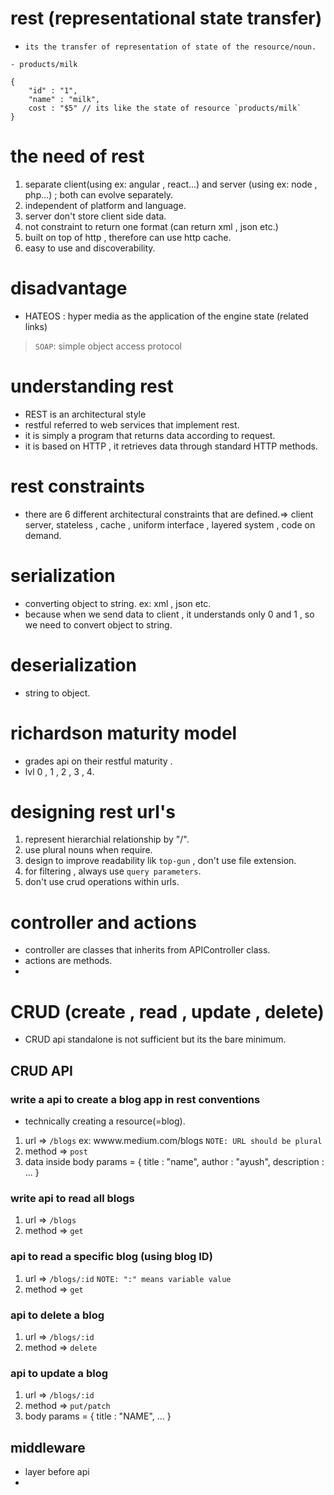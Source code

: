  <!--! an API essentially allows different software systems to communicate and interact with each other, enabling developers to access specific functionalities or data from external sources without needing to understand how those sources work internally. -->

# rest (representational state transfer)
- `its the transfer of representation of state of the resource/noun.`
```ex:
- products/milk

{
    "id" : "1",
    "name" : "milk", 
    cost : "$5" // its like the state of resource `products/milk`
}
```

# the need of rest
1. separate client(using ex: angular , react...) and server (using ex: node , php...) ; both can evolve separately.
2. independent of platform and language.
3. server don't store client side data.
4. not constraint to return one format (can return xml , json etc.)
5. built on top of http , therefore can use http cache.
6. easy to use and discoverability.

# disadvantage
- HATEOS : hyper media as the application of the engine state (related links)

> `SOAP`: simple object access protocol

# understanding rest
- REST is an architectural style
- restful referred to web services that implement rest.
- it is simply a program that returns data according to request.
- it is based on HTTP , it retrieves data through standard HTTP methods.

# rest constraints
- there are 6 different architectural constraints that are defined.=> client server, stateless , cache , uniform interface , layered system , code on demand.

# serialization
- converting object to string. ex: xml , json etc.
- because when we send data to client , it understands only 0 and 1 , so we need to convert object to string.

# deserialization
- string to object.

# richardson maturity model 
- grades api on their restful maturity .
- lvl 0 , 1 , 2 , 3 , 4.

# designing rest url's
1. represent hierarchial relationship by "/".
2. use plural nouns when require.
3. design to improve readability lik `top-gun` , don't use file extension.
4. for filtering , always use `query parameters`.
5. don't use crud operations within urls.
 
# controller and actions 
- controller are classes that inherits from APIController class.
- actions are methods.
- 
























# CRUD (create , read , update , delete)
- CRUD api standalone is not sufficient but its the bare minimum.

## CRUD API
### write a api to create a blog app in rest conventions 
- technically creating a resource(=blog).
1. url => `/blogs` ex: wwww.medium.com/blogs `NOTE: URL should be plural`
2. method => `post`
3. data inside body params = {
    title : "name",
    author : "ayush",
    description :
    ...
}

### write api to read all blogs 
1. url => `/blogs`
2. method => `get`

### api to read a specific blog  (using blog ID)
1. url => `/blogs/:id` `NOTE: ":" means variable value`
2. method => `get`


### api to delete a blog
1. url => `/blogs/:id`
2. method => `delete`

### api to update a blog 
1. url => `/blogs/:id`
2. method => `put/patch`
3. body params = {
    title : "NAME",
    ...
}
  

## middleware 
- layer before api
- 